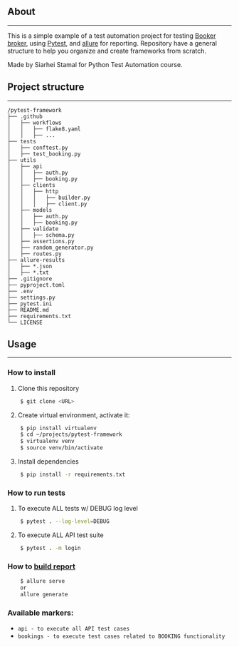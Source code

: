 ## About

---
This is a simple example of a test automation project for testing [Booker broker](https://restful-booker.herokuapp.com/apidoc/), using [Pytest](https://docs.pytest.org/en/stable/),
and [allure](https://allurereport.org/docs/) for reporting.
Repository have a general structure to help you organize and create frameworks from scratch.

Made by Siarhei Stamal for Python Test Automation course.

## Project structure

---
```
/pytest-framework
├── .github
│   ├── workflows
│   │   ├── flake8.yaml
│   │   ├── ...
├── tests
│   ├── conftest.py
│   ├── test_booking.py
├── utils
│   ├── api
│   │   ├── auth.py
│   │   ├── booking.py
│   ├── clients
│   │   ├── http
│   │   │   ├── builder.py
│   │   │   ├── client.py
│   ├── models
│   │   ├── auth.py
│   │   ├── booking.py
│   ├── validate
│   │   ├── schema.py
│   ├── assertions.py
│   ├── random_generator.py
│   ├── routes.py
├── allure-results
│   ├── *.json
│   ├── *.txt
├── .gitignore
├── pyproject.toml
├── .env
├── settings.py
├── pytest.ini
├── README.md
├── requirements.txt
└── LICENSE
```

## Usage

---
### How to install

1. Clone this repository
```bash
    $ git clone <URL>
```
2. Create virtual environment, activate it:
```bash
    $ pip install virtualenv
    $ cd ~/projects/pytest-framework
    $ virtualenv venv
    $ source venv/bin/activate
```
3. Install dependencies
```bash
    $ pip install -r requirements.txt
```
### How to run tests
1. To execute ALL tests w/ DEBUG log level
```bash
    $ pytest . --log-level=DEBUG
```
2. To execute ALL API test suite
```bash
    $ pytest . -m login
```

### How to [build report](https://allurereport.org/docs/how-it-works/)
```bash
    $ allure serve
    or
    allure generate
```

### Available markers:
 + `api - to execute all API test cases`
 + `bookings - to execute test cases related to BOOKING functionality`
